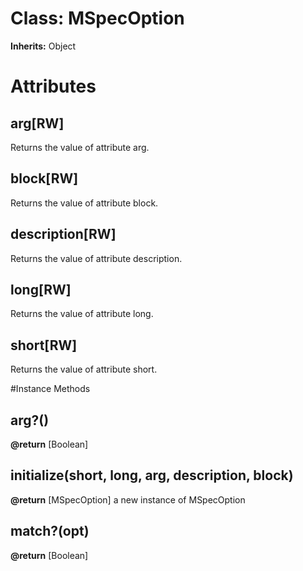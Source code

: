 # Class: MSpecOption
**Inherits:** Object
    



# Attributes
## arg[RW] [](#attribute-i-arg)
Returns the value of attribute arg.

## block[RW] [](#attribute-i-block)
Returns the value of attribute block.

## description[RW] [](#attribute-i-description)
Returns the value of attribute description.

## long[RW] [](#attribute-i-long)
Returns the value of attribute long.

## short[RW] [](#attribute-i-short)
Returns the value of attribute short.


#Instance Methods
## arg?() [](#method-i-arg?)

**@return** [Boolean] 

## initialize(short, long, arg, description, block) [](#method-i-initialize)

**@return** [MSpecOption] a new instance of MSpecOption

## match?(opt) [](#method-i-match?)

**@return** [Boolean] 

